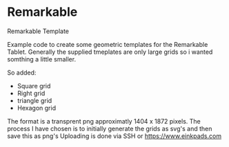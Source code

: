 # Remarkable
Remarkable Template

Example code to create some geometric templates for the Remarkable Tablet.
Generally the supplied tmeplates are only large grids so i wanted somthing a little smaller.

So added:

* Square grid
* Right grid
* triangle grid
* Hexagon grid

The format is a transprent png approximatly 1404 x 1872 pixels.
The process I have chosen is to initially generate the grids as svg's and then save this as png's
Uploading is done via SSH or https://www.einkpads.com

